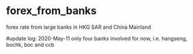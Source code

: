 # forex_from_banks
forex rate from large banks in HKG SAR and China Mainland

#update log:
2020-May-11 only four banks involved for now, i.e. hangseng, bochk, boc and ccb
